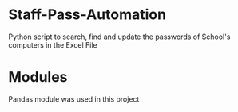 # Staff-Pass-Automation
Python script to search, find and update the passwords of School's computers in the Excel File

# Modules
Pandas module was used in this project
